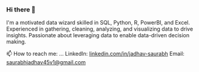 ### Hi there 👋
I'm a motivated data wizard skilled in SQL, Python, R, PowerBI, and Excel. Experienced in gathering, cleaning, analyzing, and visualizing data to drive insights. Passionate about leveraging data to enable data-driven decision making.

📫 How to reach me: ...
LinkedIn: [linkedin.com/in/jadhav-saurabh](https://www.linkedin.com/in/jadhav-saurabh/)
Email: saurabhjadhav45v1@gmail.com

<!--
**sau-dj/sau-dj** is a ✨ _special_ ✨ repository because its `README.md` (this file) appears on your GitHub profile.

Here are some ideas to get you started:

- 🔭 I’m currently working on ...
- 🌱 I’m currently learning ...
- 👯 I’m looking to collaborate on ...
- 🤔 I’m looking for help with ...
- 💬 Ask me about ...
- 📫 How to reach me: ...
- 😄 Pronouns: ...
- ⚡ Fun fact: ...
-->
